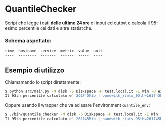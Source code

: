 # QuantileChecker
Script che legge i dati **delle ultime 24 ore** di input ed output e calcola il 95-esimo percentile dei dati e altre statistiche.

### Schema aspettato:
```
time  hostname  service  metric  value  unit
----  --------  -------  ------  -----  ----
```

## Esempio di utilizzo
Chiamamando lo script direttamente:
```bash
$ python src/main.py -M disk -S Diskspace -H test.local.it -I Win -O Win --max 1000 -p 3
Il 95th percentile calcolato e' 261745Mib | bandwith_stats_95th=261745Mib, bandwith_stats_max=261749Mib, bandwith_stats_in=128200Mib, bandwith_stats_out=128200Mib, bandwith_stats_precision=1%, bandwith_stats_burst=1
```
Oppure usando il wrapper che va ad usare l'environment `quantile_env`:
```bash
$ ./bin/quantile_checker -M disk -S Diskspace -H test.local.it -I Win -O Win --max 1000 -p 3
Il 95th percentile calcolato e' 261745Mib | bandwith_stats_95th=261745Mib, bandwith_stats_max=261749Mib, bandwith_stats_in=128200Mib, bandwith_stats_out=128200Mib, bandwith_stats_precision=1%, bandwith_stats_burst=1
```
